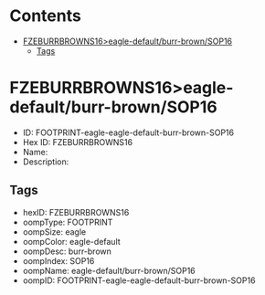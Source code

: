 



Contents
========

* [FZEBURRBROWNS16>eagle-default/burr-brown/SOP16](#fzeburrbrowns16eagle-defaultburr-brownsop16)
	* [Tags](#tags)

# FZEBURRBROWNS16>eagle-default/burr-brown/SOP16

- ID: FOOTPRINT-eagle-eagle-default-burr-brown-SOP16
- Hex ID: FZEBURRBROWNS16
- Name: 
- Description: 

## Tags

- hexID: FZEBURRBROWNS16
- oompType: FOOTPRINT
- oompSize: eagle
- oompColor: eagle-default
- oompDesc: burr-brown
- oompIndex: SOP16
- oompName: eagle-default/burr-brown/SOP16
- oompID: FOOTPRINT-eagle-eagle-default-burr-brown-SOP16
